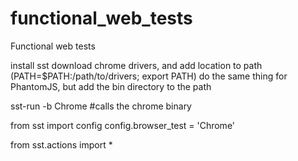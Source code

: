 functional_web_tests
====================

Functional web tests

install sst
download chrome drivers, and add location to path (PATH=$PATH:/path/to/drivers; export PATH)
do the same thing for PhantomJS, but add the bin directory to the path

sst-run -b Chrome #calls the chrome binary

from sst import config
config.browser_test = 'Chrome'

from sst.actions import *


